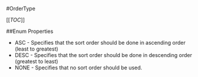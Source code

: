 #OrderType

[[_TOC_]]

##Enum Properties 

* ASC -  Specifies that the sort order should be done in ascending order (least to greatest) 
* DESC -  Specifies that the sort order should be done in descending order (greatest to least) 
* NONE -  Specifies that no sort order should be used. 